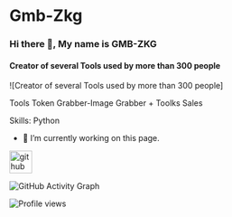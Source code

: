 # Gmb-Zkg
### Hi there 👋, My name is GMB-ZKG
#### Creator of several Tools used by more than 300 people
![Creator of several Tools used by more than 300 people]

Tools Token Grabber-Image Grabber + Toolks Sales

Skills: Python

- 🔭 I’m currently working on this page. 


[<img src='https://cdn.jsdelivr.net/npm/simple-icons@3.0.1/icons/github.svg' alt='github' height='40'>](https://github.com/GMB-ZKG)  

![GitHub Activity Graph](https://activity-graph.herokuapp.com/graph?username=GMB-ZKG)  

![Profile views](https://gpvc.arturio.dev/GMB-ZKG)  






